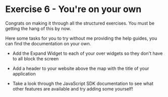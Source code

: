# Exercise 6 - You're on your own

Congrats on making it through all the structured exercises. You must be getting the hang of this by now.

Here some tasks for you to try without me providing the help guides, you can find the documentation on your own.

 - Add the Expand Widget to each of your over widgets so they don't have to all block the screen

 - Add a header to your website above the map with the title of your application

 - Take a look through the JavaScript SDK documentation to see what other features are available and try adding some yourself!
